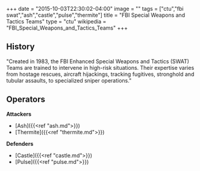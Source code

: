 +++
date = "2015-10-03T22:30:02-04:00"
image = ""
tags = ["ctu","fbi swat","ash","castle","pulse","thermite"]
title = "FBI Special Weapons and Tactics Teams"
type = "ctu"
wikipedia = "FBI_Special_Weapons_and_Tactics_Teams"
+++

## History

"Created in 1983, the FBI Enhanced Special Weapons and Tactics (SWAT) Teams are trained to intervene in high-risk situations. Their expertise varies from hostage rescues, aircraft hijackings, tracking fugitives, stronghold and tubular assaults, to specialized sniper operations."

## Operators

**Attackers**

- [Ash]({{<ref "ash.md">}})
- [Thermite]({{<ref "thermite.md">}})

**Defenders**

- [Castle]({{<ref "castle.md">}})
- [Pulse]({{<ref "pulse.md">}})
